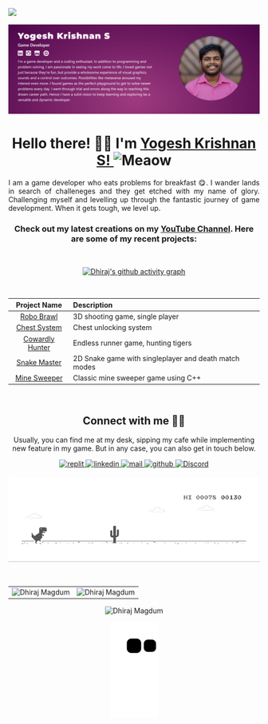 ![](https://hit.yhype.me/github/profile?user_id=77713888)

<div align="center">

[![MastHead](https://github.com/yogesh28-git/yogesh28-git/blob/main/yogesh-portfolio.png)](https://dhiraj57.github.io/)

# Hello there! 👋🏻 I'm <a href="https://www.linkedin.com/in/yogesh-krishnan-s-44ba7714a/" target="_blank"> Yogesh Krishnan S! </a> <img src="https://i.imgur.com/veZrcC7.gif" alt="Meaow" width="50" />

<div align="justify">
 
I am a game developer who eats problems for breakfast 😋. I wander lands in search of challeneges and they get etched with my name of glory. Challenging myself and levelling up through the fantastic journey of game development. When it gets tough, we level up.

</div> 
 
### Check out my latest creations on my [YouTube Channel](https://www.youtube.com/channel/UC0IIGVFJE3vCvDO0FXDnQwg). Here are some of my recent projects:
 
<br/>

[![Dhiraj's github activity graph](https://activity-graph.herokuapp.com/graph?username=Dhiraj57&theme=react-dark)](https://github.com/Dhiraj57/github-readme-activity-graph)

<br/>


| Project Name      | Description | 
| :---:        |    :----   |  
| [Robo Brawl](https://github.com/yogesh28-git/Robo-Brawl)     | 3D shooting game, single player
| [Chest System](https://github.com/yogesh28-git/Chest-System)   | Chest unlocking system
| [Cowardly Hunter](https://github.com/yogesh28-git/Cowardly-Hunter)     | Endless runner game, hunting tigers
| [Snake Master](https://github.com/yogesh28-git/SnakeMaster)     | 2D Snake game with singleplayer and death match modes
| [Mine Sweeper](https://github.com/yogesh28-git/MineSweeper)     | Classic mine sweeper game using C++

<br/>
 
## Connect with me 🤝🏻
Usually, you can find me at my desk, sipping my cafe while implementing new feature in my game. But in any case, you can also get in touch below.

<a href="https://replit.com/@YogeshKrishnan" target="_blank">
<img src=https://img.shields.io/badge/replit-%2324292e.svg?&style=for-the-badge&logo=replit&logoColor=white alt=replit style="margin-bottom: 5px;" />
</a>
<a href="https://www.linkedin.com/in/yogesh-krishnan-s-44ba7714a/" target="_blank">
<img src=https://img.shields.io/badge/linkedin-%231E77B5.svg?&style=for-the-badge&logo=linkedin&logoColor=white alt=linkedin style="margin-bottom: 5px;" />
</a>
<a href="mailto:yogeshsuresh28@gmail.com" target="_blank">
<img src=https://img.shields.io/badge/Gmail-D14836?style=for-the-badge&logo=gmail&logoColor=white alt=mail style="margin-bottom: 5px;" />
</a> 
<a href="https://github.com/yogesh28-git" target="_blank">
<img src=https://img.shields.io/badge/github-%2324292e.svg?&style=for-the-badge&logo=github&logoColor=white alt=github style="margin-bottom: 5px;" />
</a>
<a href="https://discord.com/users/y0_0go"><img alt=" Discord" src="https://img.shields.io/badge/Discord-7289DA?style=for-the-badge&logo=discord&logoColor=white"></a>
 
 <br/>
 
![Dino](https://raw.githubusercontent.com/Dhiraj57/Dhiraj57/main/dino.gif)

 <br/>
 
 
 <table>
  <tr>
   
<td><img src="https://github-readme-stats.vercel.app/api?username=Dhiraj57&include_all_commits=true&count_private=true&show_icons=true&line_height=20&title_color=7A7ADB&icon_color=2234AE&text_color=D3D3D3&bg_color=0,000000,130F40" alt="Dhiraj Magdum" />
    <td><img src="https://github-readme-stats.vercel.app/api/top-langs?username=Dhiraj57&show_icons=true&locale=en&layout=compact&title_color=7A7ADB&icon_color=2234AE&text_color=D3D3D3&bg_color=0,000000,130F40" alt="Dhiraj Magdum" /></td>
  </tr>
</table>

<!-- Stats -->
<p><img align="center" src="https://github-readme-streak-stats.herokuapp.com/?user=Dhiraj57&theme=dark" alt="Dhiraj Magdum" /></p>
  
 

<!-- My contribution graph : -->
![Watch my contribution graph !](https://github.com/Dhiraj57/Dhiraj57/blob/output/github-contribution-grid-snake.svg)

</div>











